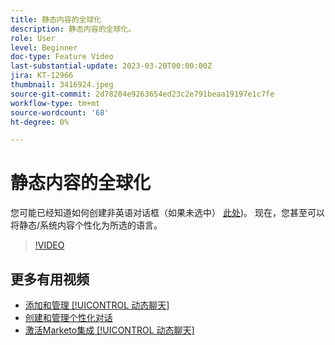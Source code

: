 ```yaml
---
title: 静态内容的全球化
description: 静态内容的全球化。
role: User
level: Beginner
doc-type: Feature Video
last-substantial-update: 2023-03-20T00:00:00Z
jira: KT-12966
thumbnail: 3416924.jpeg
source-git-commit: 2d78284e9263654ed23c2e791beaa19197e1c7fe
workflow-type: tm+mt
source-wordcount: '68'
ht-degree: 0%

---
```



# 静态内容的全球化

您可能已经知道如何创建非英语对话框（如果未选中） [此处](https://nation.marketo.com/t5/dynamic-chat-discussion/design-non-english-language-conversations-in-dynamic-chat/m-p/324317#M39))。 现在，您甚至可以将静态/系统内容个性化为所选的语言。

>[!VIDEO](https://video.tv.adobe.com/v/3416924/?quality=12&learn=on)

## 更多有用视频

* [添加和管理 [!UICONTROL 动态聊天] ](user-management.md)
* [创建和管理个性化对话](dialogue-management.md)
* [激活Marketo集成 [!UICONTROL 动态聊天] ](marketo-integration.md)
